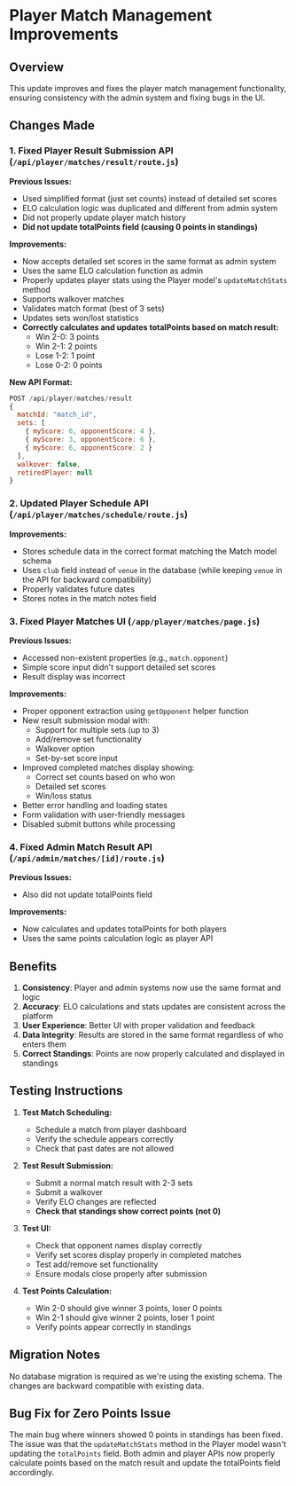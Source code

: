 # Player Match Management Improvements

## Overview

This update improves and fixes the player match management functionality, ensuring consistency with the admin system and fixing bugs in the UI.

## Changes Made

### 1. Fixed Player Result Submission API (`/api/player/matches/result/route.js`)

**Previous Issues:**
- Used simplified format (just set counts) instead of detailed set scores
- ELO calculation logic was duplicated and different from admin system
- Did not properly update player match history
- **Did not update totalPoints field (causing 0 points in standings)**

**Improvements:**
- Now accepts detailed set scores in the same format as admin system
- Uses the same ELO calculation function as admin
- Properly updates player stats using the Player model's `updateMatchStats` method
- Supports walkover matches
- Validates match format (best of 3 sets)
- Updates sets won/lost statistics
- **Correctly calculates and updates totalPoints based on match result:**
  - Win 2-0: 3 points
  - Win 2-1: 2 points
  - Lose 1-2: 1 point
  - Lose 0-2: 0 points

**New API Format:**
```javascript
POST /api/player/matches/result
{
  matchId: "match_id",
  sets: [
    { myScore: 6, opponentScore: 4 },
    { myScore: 3, opponentScore: 6 },
    { myScore: 6, opponentScore: 2 }
  ],
  walkover: false,
  retiredPlayer: null
}
```

### 2. Updated Player Schedule API (`/api/player/matches/schedule/route.js`)

**Improvements:**
- Stores schedule data in the correct format matching the Match model schema
- Uses `club` field instead of `venue` in the database (while keeping `venue` in the API for backward compatibility)
- Properly validates future dates
- Stores notes in the match notes field

### 3. Fixed Player Matches UI (`/app/player/matches/page.js`)

**Previous Issues:**
- Accessed non-existent properties (e.g., `match.opponent`)
- Simple score input didn't support detailed set scores
- Result display was incorrect

**Improvements:**
- Proper opponent extraction using `getOpponent` helper function
- New result submission modal with:
  - Support for multiple sets (up to 3)
  - Add/remove set functionality
  - Walkover option
  - Set-by-set score input
- Improved completed matches display showing:
  - Correct set counts based on who won
  - Detailed set scores
  - Win/loss status
- Better error handling and loading states
- Form validation with user-friendly messages
- Disabled submit buttons while processing

### 4. Fixed Admin Match Result API (`/api/admin/matches/[id]/route.js`)

**Previous Issues:**
- Also did not update totalPoints field

**Improvements:**
- Now calculates and updates totalPoints for both players
- Uses the same points calculation logic as player API

## Benefits

1. **Consistency**: Player and admin systems now use the same format and logic
2. **Accuracy**: ELO calculations and stats updates are consistent across the platform
3. **User Experience**: Better UI with proper validation and feedback
4. **Data Integrity**: Results are stored in the same format regardless of who enters them
5. **Correct Standings**: Points are now properly calculated and displayed in standings

## Testing Instructions

1. **Test Match Scheduling:**
   - Schedule a match from player dashboard
   - Verify the schedule appears correctly
   - Check that past dates are not allowed

2. **Test Result Submission:**
   - Submit a normal match result with 2-3 sets
   - Submit a walkover
   - Verify ELO changes are reflected
   - **Check that standings show correct points (not 0)**

3. **Test UI:**
   - Check that opponent names display correctly
   - Verify set scores display properly in completed matches
   - Test add/remove set functionality
   - Ensure modals close properly after submission

4. **Test Points Calculation:**
   - Win 2-0 should give winner 3 points, loser 0 points
   - Win 2-1 should give winner 2 points, loser 1 point
   - Verify points appear correctly in standings

## Migration Notes

No database migration is required as we're using the existing schema. The changes are backward compatible with existing data.

## Bug Fix for Zero Points Issue

The main bug where winners showed 0 points in standings has been fixed. The issue was that the `updateMatchStats` method in the Player model wasn't updating the `totalPoints` field. Both admin and player APIs now properly calculate points based on the match result and update the totalPoints field accordingly. 